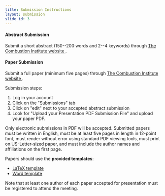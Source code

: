 ```yaml
---
title: Submission Instructions
layout: submission
slide_id: 3
---
```


#### Abstract Submission

Submit a short abstract (150--200 words and 2--4 keywords) through [The Combustion Institute website <i class="fa fa-external-link fa-fw" aria-hidden="true"></i>](https://www.combustioninstitute.org/ci-event/11th-us-national-combustion-meeting/).

#### Paper Submission

Submit a full paper (minimum five pages) through [The Combustion Institute website <i class="fa fa-external-link fa-fw" aria-hidden="true"></i>](https://ams.combustioninstitute.org/).

Submission steps:

1. Log in your account
2. Click on the "Submissions" tab
3. Click on "edit" next to your accepted abstract submission
4. Look for "Upload your Presentation PDF Submission File" and upload your paper PDF.

Only electronic submissions in PDF will be accepted. Submitted papers must be written in English, must be at least five pages in length in 12-point font, must render without error using standard PDF viewing tools, must print on US-Letter-sized paper, and must include the author names and affiliations on the first page.

Papers should use the **provided templates**:

- [<i class="fa fa-file-text-o fa-fw" aria-hidden="true"></i>LaTeX template](./assets/wssci-latex-template-0.3.1.zip)
- [<i class="fa fa-file-word-o fa-fw" aria-hidden="true"></i>Word template](./assets/2019-WSSCI-Fall_PaperTemplate.docx)

Note that at least one author of each paper accepted for presentation must be registered to attend the meeting.
